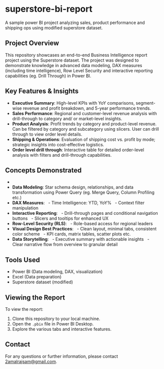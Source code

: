 # superstore-bi-report
A sample power BI project analyzing sales, product performance and shipping ops using modified superstore dataset.

## Project Overview
This repository showcases an end-to-end Business Intelligence report project using the Superstore dataset. The project was designed to demonstrate knowledge in advanced data modeling, DAX measures (including time intelligence), Row Level Security and interactive reporting capabilities (eg. Drill Through) in Power BI.

## Key Features & Insights
- **Executive Summary**: High-level KPIs with YoY comparisons, segment-wise revenue and profit breakdown, and 5-year performance trends.
- **Sales Performance**: Regional and customer-level revenue analysis with drill-through to category and/ or market-level insights.
- **Product Analysis**: Profit trends by category and product-level revenue. Can be filtered by category and subcategory using slicers. User can drill through to view order level details.
- **Shipping & Operations**: Evaluation of shipping cost vs. profit by mode; strategic insights into cost-effective logistics.
- **Order level drill through**: Interactive table for detailed order-level analysis with filters and drill-through capabilities.

## Concepts Demonstrated
- 
- **Data Modeling**: Star schema design, relationships, and data transformation using Power Query (eg. Merge Query, Column Profiling etc.)
- **DAX Measures**:
  - Time Intelligence: YTD, YoY%
  - Context filter manipulation
- **Interactive Reporting**:
  - Drill-through pages and conditional navigation buttons
  - Slicers and tooltips for enhanced UX
- **Row-Level Security (RLS)**:
  - Role-based access for regional leaders
- **Visual Design Best Practices**:
  - Clean layout, minimal tabs, consistent color scheme
  - KPI cards, matrix tables, scatter plots etc.
- **Data Storytelling**:
  - Executive summary with actionable insights
  - Clear narrative flow from overview to granular detail

## Tools Used
- Power BI (Data modeling, DAX, visualization)
- Excel (Data preparation)
- Superstore dataset (modified)

## Viewing the Report
To view the report:
1. Clone this repository to your local machine.
2. Open the `.pbix` file in Power BI Desktop.
3. Explore the various tabs and interactive features.

## Contact
For any questions or further information, please contact 2amalrajsam@gmail.com.


